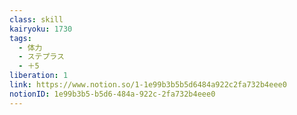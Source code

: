 ```yaml
---
class: skill
kairyoku: 1730
tags:
  - 体力
  - ステプラス
  - ＋5
liberation: 1
link: https://www.notion.so/1-1e99b3b5b5d6484a922c2fa732b4eee0
notionID: 1e99b3b5-b5d6-484a-922c-2fa732b4eee0
---
```

